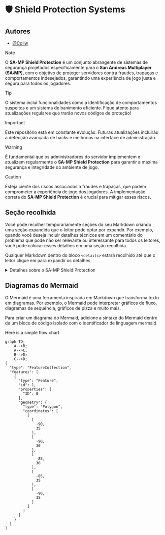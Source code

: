 # 🛡 Shield Protection Systems

## Autores

- [@Collw](https://www.github.com/Collw)

> [!NOTE]
> O **SA-MP Shield Protection** é um conjunto abrangente de sistemas de segurança projetados especificamente para o **San Andreas Multiplayer (SA:MP)**, com o objetivo de proteger servidores contra fraudes, trapaças e comportamentos indesejados, garantindo uma experiência de jogo justa e segura para todos os jogadores.

> [!TIP]
> O sistema inclui funcionalidades como a identificação de comportamentos suspeitos e um sistema de banimento eficiente. Fique atento para atualizações regulares que trarão novos códigos de proteção!

> [!IMPORTANT]
> Este repositório está em constante evolução. Futuras atualizações incluirão a detecção avançada de hacks e melhorias na interface de administração.

> [!WARNING]
> É fundamental que os administradores do servidor implementem e atualizem regularmente o **SA-MP Shield Protection** para garantir a máxima segurança e integridade do ambiente de jogo.

> [!CAUTION]
> Esteja ciente dos riscos associados a fraudes e trapaças, que podem comprometer a experiência de jogo dos jogadores. A implementação correta do **SA-MP Shield Protection** é crucial para mitigar esses riscos.

## Seção recolhida

Você pode recolher temporariamente seções do seu Markdown criando uma seção expandida que o leitor pode optar por expandir. Por exemplo, quando você deseja incluir detalhes técnicos em um comentário do problema que pode não ser relevante ou interessante para todos os leitores, você pode colocar esses detalhes em uma seção recolhida.

Qualquer Markdown dentro do bloco `<details>` estará recolhido até que o leitor clique em para expandir os detalhes.

<details>

<summary>Detalhes sobre o SA-MP Shield Protection</summary>

O **SA-MP Shield Protection** é um sistema que oferece:

1. **Identificação de Comportamentos Suspeitos**: Algoritmos avançados para detectar ações que possam indicar trapaça, com notificações em tempo real para administradores.

2. **Sistema de Banimento Eficiente**: Permite que administradores banam jogadores que violam as regras, ajudando a manter a integridade da comunidade.

3. **Gerenciamento de Contas Seguras**: Informações de contas salvas de forma segura em arquivos `.ini`, garantindo que os dados dos jogadores estejam protegidos.

4. **Comandos Administrativos Práticos**: Ferramentas que facilitam a administração do servidor com uma interface amigável.

Fique à vontade para contribuir com o projeto! Novas funcionalidades e melhorias são sempre bem-vindas.

</details>

## Diagramas do Mermaid

O Mermaid é uma ferramenta inspirada em Markdown que transforma texto em diagramas. Por exemplo, o Mermaid pode interpretar gráficos de fluxo, diagramas de sequência, gráficos de pizza e muito mais.

Para criar um diagrama do Mermaid, adicione a sintaxe do Mermaid dentro de um bloco de código isolado com o identificador de linguagem mermaid. 

Here is a simple flow chart:

```mermaid
graph TD;
    A-->B;
    A-->C;
    B-->D;
    C-->D;
{
  "type": "FeatureCollection",
  "features": [
    {
      "type": "Feature",
      "id": 1,
      "properties": {
        "ID": 0
      },
      "geometry": {
        "type": "Polygon",
        "coordinates": [
          [
            [
              -90,
              35
            ],
            [
              -90,
              30
            ],
            [
              -85,
              30
            ],
            [
              -85,
              35
            ],
            [
              -90,
              35
            ]
          ]
        ]
      }
    }
  ]
}
